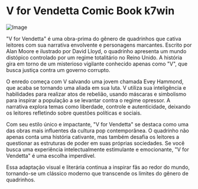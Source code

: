 # V for Vendetta Comic Book k7win

![Image](https://github.com/user-attachments/assets/b9de9dee-b60e-46a0-9e49-3c6ca594ed6f)

"V for Vendetta" é uma obra-prima do gênero de quadrinhos que cativa leitores com sua narrativa envolvente e personagens marcantes. Escrito por Alan Moore e ilustrado por David Lloyd, o quadrinho apresenta um mundo distópico controlado por um regime totalitário no Reino Unido. A história gira em torno de um misterioso vigilante conhecido apenas como "V", que busca justiça contra um governo corrupto.

O enredo começa com V salvando uma jovem chamada Evey Hammond, que acaba se tornando uma aliada em sua luta. V utiliza sua inteligência e habilidades para realizar atos de rebelião, usando máscaras e simbolismo para inspirar a população a se levantar contra o regime opressor. A narrativa explora temas como liberdade, controle e autenticidade, deixando os leitores refletindo sobre questões políticas e sociais.

Com seu estilo único e impactante, "V for Vendetta" se destaca como uma das obras mais influentes da cultura pop contemporânea. O quadrinho não apenas conta uma história cativante, mas também desafia os leitores a questionar as estruturas de poder em suas próprias sociedades. Se você busca uma experiência intelectualmente estimulante e emocionante, "V for Vendetta" é uma escolha imperdível.

Essa adaptação visual e literária continua a inspirar fãs ao redor do mundo, tornando-se um clássico moderno que transcende os limites do gênero de quadrinhos.